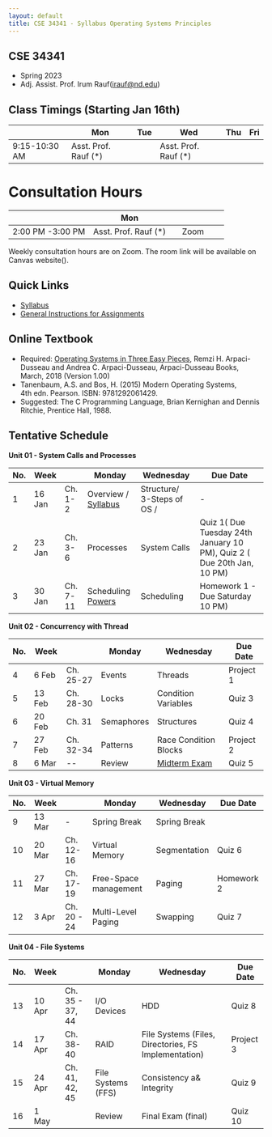 ```yaml
---
layout: default
title: CSE 34341 - Syllabus Operating Systems Principles 
---
```


## CSE 34341 

- Spring 2023
- Adj. Assist. Prof. Irum Rauf(irauf@nd.edu)


## Class Timings (Starting Jan 16th)

|   | Mon | Tue | Wed | Thu | Fri |
|---|-----|-----|-----|-----|-----|
|9:15-10:30 AM | Asst. Prof. Rauf (\*) |     |   Asst. Prof. Rauf (\*)    |  |  |

# Consultation Hours

|   | Mon |  |  |  |  |
|---|-----|-----|-----|-----|-----|
|2:00 PM -3:00 PM | Asst. Prof. Rauf (\*) |     |   Zoom    |  |  | 

Weekly consultation hours are on Zoom. The room link will be available on Canvas website().

## Quick Links

- [Syllabus](syllabus)
- [General Instructions for Assignments](general)


## Online Textbook

- Required: [Operating Systems in Three Easy Pieces](https://pages.cs.wisc.edu/~remzi/OSTEP), Remzi H. Arpaci-Dusseau and Andrea C. Arpaci-Dusseau, Arpaci-Dusseau Books, March, 2018 (Version 1.00)
- Tanenbaum, A.S. and Bos, H. (2015) Modern Operating Systems, 4th edn. Pearson. ISBN: 9781292061429.
- Suggested: The C Programming Language, Brian Kernighan and Dennis Ritchie, Prentice Hall, 1988.


## Tentative Schedule

 **Unit 01 - System Calls and Processes**  
 
|No. |Week  |  | Monday |Wednesday |Due Date|
|---|-------|------------------------------------|--------|-----------|------------|
|1 | 16 Jan	| Ch. 1-2 | Overview / [Syllabus](syllabus) | Structure/ 3-Steps of OS / | - |
|2 | 23 Jan	| Ch. 3-6	| Processes                  | System Calls	   | Quiz 1( Due Tuesday 24th January 10 PM), Quiz 2 ( Due 20th Jan, 10 PM)   |
|3 | 30 Jan	| Ch. 7-11| Scheduling	  [Powers](powers)                  | Scheduling	                | Homework 1 - Due Saturday 10 PM)|



 **Unit 02 - Concurrency with Thread**  
 
|No. |Week  |   | Monday |Wednesday |Due Date|
|---|-------|------------------------------------|--------|-----------|------------|
|4 | 6 Feb	| Ch. 25-27	| Events| Threads| Project 1 |
|5 | 13 Feb		| Ch. 28-30	   | Locks | Condition Variables | Quiz 3 |
|6 | 20 Feb	| Ch. 31	| Semaphores   | Structures |Quiz 4 |
|7 | 27 Feb	| Ch. 32-34	| Patterns	| Race Condition Blocks	| Project 2|
|8 | 6 Mar	| --	      | Review | [Midterm Exam](midterm)	| Quiz 5 |

 **Unit 03 - Virtual Memory**  
 
|No. |Week  |  | Monday |Wednesday |Due Date|
|---|-------|------------------------------------|--------|-----------|------------|
|9 | 13 Mar		| - | Spring Break | Spring Break |  |
|10 | 20 Mar	| Ch. 12-16	| Virtual Memory | Segmentation |	 Quiz 6 | 
|11 | 27 Mar	| Ch. 17-19	| Free-Space management | Paging |	Homework 2 | 
|12 | 3 Apr	| Ch. 20 - 24	| Multi-Level Paging | Swapping	|  Quiz 7|

 **Unit 04 - File Systems**  
 
|No. |Week  |   | Monday |Wednesday |Due Date|
|---|-------|------------------------------------|--------|-----------|------------|
|13 | 10 Apr	| Ch. 35 - 37, 44	| I/O Devices  | HDD | Quiz 8 | 
|14 | 17 Apr 	| Ch. 38-40	| RAID	| File Systems (Files, Directories, FS Implementation) | Project 3 |
|15 | 24 Apr	| Ch. 41, 42, 45| File Systems (FFS) | Consistency a& Integrity | Quiz 9 |
|16  | 1 May   | | Review | Final Exam (final) |  Quiz 10 |
